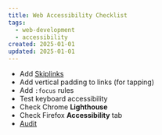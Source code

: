 ```yaml
---
title: Web Accessibility Checklist
tags:
  - web-development
  - accessibility
created: 2025-01-01
updated: 2025-01-01
---
```


- Add [Skiplinks](https://webaim.org/techniques/skipnav/)
- Add vertical padding to links (for tapping)
- Add `:focus` rules
- Test keyboard accessibility
- Check Chrome **Lighthouse**
- Check Firefox **Accessibility** tab
- [Audit](https://wave.webaim.org)